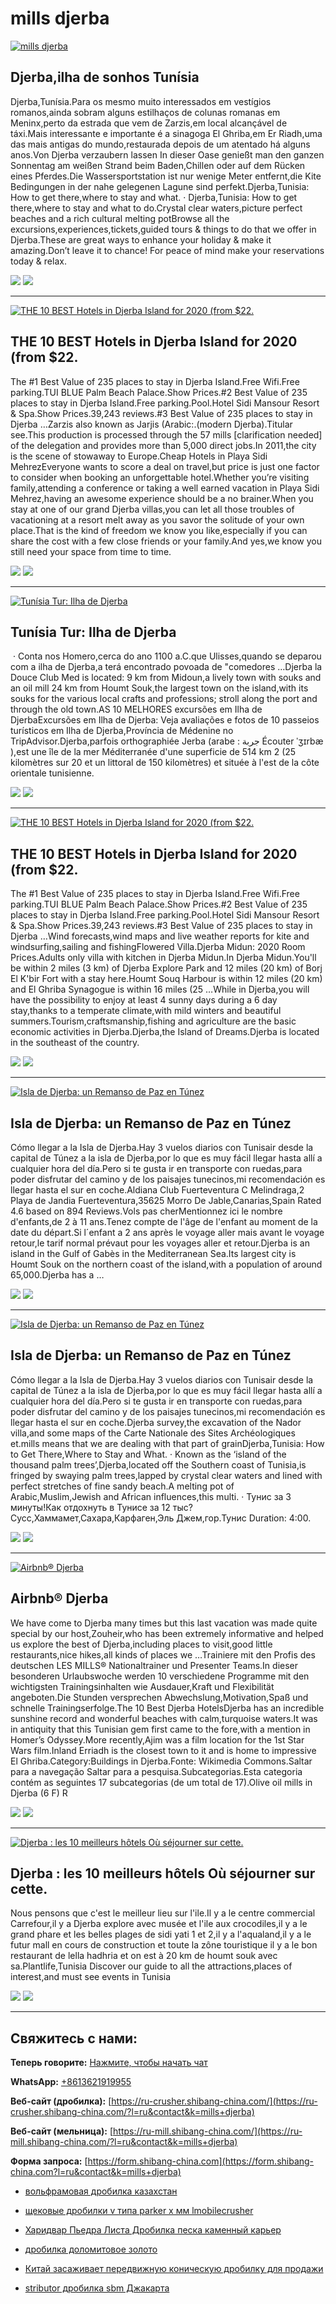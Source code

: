 # mills djerba

<a href="https://swt.shibang-china.com/?l=ru&img&k=mills+djerba" target="_blank">![mills djerba](http://static.shibang-china.com/all-800x300/1028.jpg)</a>

## Djerba,ilha de sonhos Tun&#237;sia
Djerba,Tun&#237;sia.Para os mesmo muito interessados em vest&#237;gios romanos,ainda sobram alguns estilha&#231;os de colunas romanas em Meninx,perto da estrada que vem de Zarzis,em local alcan&#231;&#225;vel de t&#225;xi.Mais interessante e importante &#233; a sinagoga El Ghriba,em Er Riadh,uma das mais antigas do mundo,restaurada depois de um atentado h&#225; alguns anos.Von Djerba verzaubern lassen In dieser Oase genie&#223;t man den ganzen Sonnentag am wei&#223;en Strand beim Baden,Chillen oder auf dem R&#252;cken eines Pferdes.Die Wassersportstation ist nur wenige Meter entfernt,die Kite Bedingungen in der nahe gelegenen Lagune sind perfekt.Djerba,Tunisia: How to get there,where to stay and what.&nbsp;&#0183;&#32;Djerba,Tunisia: How to get there,where to stay and what to do.Crystal clear waters,picture perfect beaches and a rich cultural melting potBrowse all the excursions,experiences,tickets,guided tours &amp; things to do that we offer in Djerba.These are great ways to enhance your holiday &amp; make it amazing.Don’t leave it to chance! For peace of mind make your reservations today &amp; relax.


<a href="https://whatsapp.shibangsoft.com/WhatsApp.php" target="_blank" title="WhatsApp">![](http://static.shibang-china.com/icon/whatsapp.png)</a> <a href="https://swt.shibang-china.com/?l=ru&icon&k=mills+djerba" target="_blank">![](http://static.shibang-china.com/icon/chat-ru.png)</a>

---

<a href="https://swt.shibang-china.com/?l=ru&img&k=mills+djerba" target="_blank">![THE 10 BEST Hotels in Djerba Island for 2020 (from $22.](http://static.shibang-china.com/all-800x300/1401.jpg)</a>

## THE 10 BEST Hotels in Djerba Island for 2020 (from $22.
The #1 Best Value of 235 places to stay in Djerba Island.Free Wifi.Free parking.TUI BLUE Palm Beach Palace.Show Prices.#2 Best Value of 235 places to stay in Djerba Island.Free parking.Pool.Hotel Sidi Mansour Resort &amp; Spa.Show Prices.39,243 reviews.#3 Best Value of 235 places to stay in Djerba …Zarzis also known as Jarjis (Arabic:.(modern Djerba).Titular see.This production is processed through the 57 mills [clarification needed] of the delegation and provides more than 5,000 direct jobs.In 2011,the city is the scene of stowaway to Europe.Cheap Hotels in Playa Sidi MehrezEveryone wants to score a deal on travel,but price is just one factor to consider when booking an unforgettable hotel.Whether you’re visiting family,attending a conference or taking a well earned vacation in Playa Sidi Mehrez,having an awesome experience should be a no brainer.When you stay at one of our grand Djerba villas,you can let all those troubles of vacationing at a resort melt away as you savor the solitude of your own place.That is the kind of freedom we know you like,especially if you can share the cost with a few close friends or your family.And yes,we know you still need your space from time to time.


<a href="https://whatsapp.shibangsoft.com/WhatsApp.php" target="_blank" title="WhatsApp">![](http://static.shibang-china.com/icon/whatsapp.png)</a> <a href="https://swt.shibang-china.com/?l=ru&icon&k=mills+djerba" target="_blank">![](http://static.shibang-china.com/icon/chat-ru.png)</a>

---

<a href="https://swt.shibang-china.com/?l=ru&img&k=mills+djerba" target="_blank">![Tun&#237;sia Tur: Ilha de Djerba](http://static.shibang-china.com/all-800x300/1315.jpg)</a>

## Tun&#237;sia Tur: Ilha de Djerba
&nbsp;&#0183;&#32;Conta nos Homero,cerca do ano 1100 a.C.que Ulisses,quando se deparou com a ilha de Djerba,a ter&#225; encontrado povoada de &quot;comedores …Djerba la Douce Club Med is located: 9 km from Midoun,a lively town with souks and an oil mill 24 km from Houmt Souk,the largest town on the island,with its souks for the various local crafts and professions; stroll along the port and through the old town.AS 10 MELHORES excurs&#245;es em Ilha de DjerbaExcurs&#245;es em Ilha de Djerba: Veja avalia&#231;&#245;es e fotos de 10 passeios tur&#237;sticos em Ilha de Djerba,Prov&#237;ncia de M&#233;denine no TripAdvisor.Djerba,parfois orthographi&#233;e Jerba (arabe : جربة &#201;couter ˈʒɪrb&#230; ),est une &#238;le de la mer M&#233;diterran&#233;e d'une superficie de 514 km 2 (25 kilom&#232;tres sur 20 et un littoral de 150 kilom&#232;tres) et situ&#233;e &#224; l'est de la c&#244;te orientale tunisienne.


<a href="https://whatsapp.shibangsoft.com/WhatsApp.php" target="_blank" title="WhatsApp">![](http://static.shibang-china.com/icon/whatsapp.png)</a> <a href="https://swt.shibang-china.com/?l=ru&icon&k=mills+djerba" target="_blank">![](http://static.shibang-china.com/icon/chat-ru.png)</a>

---

<a href="https://swt.shibang-china.com/?l=ru&img&k=mills+djerba" target="_blank">![THE 10 BEST Hotels in Djerba Island for 2020 (from $22.](http://static.shibang-china.com/all-800x300/1473.jpg)</a>

## THE 10 BEST Hotels in Djerba Island for 2020 (from $22.
The #1 Best Value of 235 places to stay in Djerba Island.Free Wifi.Free parking.TUI BLUE Palm Beach Palace.Show Prices.#2 Best Value of 235 places to stay in Djerba Island.Free parking.Pool.Hotel Sidi Mansour Resort &amp; Spa.Show Prices.39,243 reviews.#3 Best Value of 235 places to stay in Djerba …Wind forecasts,wind maps and live weather reports for kite and windsurfing,sailing and fishingFlowered Villa.Djerba Midun: 2020 Room Prices.Adults only villa with kitchen in Djerba Midun.In Djerba Midun.You'll be within 2 miles (3 km) of Djerba Explore Park and 12 miles (20 km) of Borj El K'bir Fort with a stay here.Houmt Souq Harbour is within 12 miles (20 km) and El Ghriba Synagogue is within 16 miles (25 …While in Djerba,you will have the possibility to enjoy at least 4 sunny days during a 6 day stay,thanks to a temperate climate,with mild winters and beautiful summers.Tourism,craftsmanship,fishing and agriculture are the basic economic activities in Djerba.Djerba,the Island of Dreams.Djerba is located in the southeast of the country.


<a href="https://whatsapp.shibangsoft.com/WhatsApp.php" target="_blank" title="WhatsApp">![](http://static.shibang-china.com/icon/whatsapp.png)</a> <a href="https://swt.shibang-china.com/?l=ru&icon&k=mills+djerba" target="_blank">![](http://static.shibang-china.com/icon/chat-ru.png)</a>

---

<a href="https://swt.shibang-china.com/?l=ru&img&k=mills+djerba" target="_blank">![Isla de Djerba: un Remanso de Paz en T&#250;nez](http://static.shibang-china.com/all-800x300/961.jpg)</a>

## Isla de Djerba: un Remanso de Paz en T&#250;nez
C&#243;mo llegar a la Isla de Djerba.Hay 3 vuelos diarios con Tunisair desde la capital de T&#250;nez a la isla de Djerba,por lo que es muy f&#225;cil llegar hasta all&#237; a cualquier hora del d&#237;a.Pero si te gusta ir en transporte con ruedas,para poder disfrutar del camino y de los paisajes tunecinos,mi recomendaci&#243;n es llegar hasta el sur en coche.Aldiana Club Fuerteventura C Melindraga,2 Playa de Jandia Fuerteventura,35625 Morro De Jable,Canarias,Spain Rated 4.6 based on 894 Reviews.Vols pas cherMentionnez ici le nombre d'enfants,de 2 &#224; 11 ans.Tenez compte de l'&#226;ge de l'enfant au moment de la date du d&#233;part.Si l&#180;enfant a 2 ans apr&#232;s le voyage aller mais avant le voyage retour,le tarif normal pr&#233;vaut pour les voyages aller et retour.Djerba is an island in the Gulf of Gab&#232;s in the Mediterranean Sea.Its largest city is Houmt Souk on the northern coast of the island,with a population of around 65,000.Djerba has a …


<a href="https://whatsapp.shibangsoft.com/WhatsApp.php" target="_blank" title="WhatsApp">![](http://static.shibang-china.com/icon/whatsapp.png)</a> <a href="https://swt.shibang-china.com/?l=ru&icon&k=mills+djerba" target="_blank">![](http://static.shibang-china.com/icon/chat-ru.png)</a>

---

<a href="https://swt.shibang-china.com/?l=ru&img&k=mills+djerba" target="_blank">![Isla de Djerba: un Remanso de Paz en T&#250;nez](http://static.shibang-china.com/all-800x300/1466.jpg)</a>

## Isla de Djerba: un Remanso de Paz en T&#250;nez
C&#243;mo llegar a la Isla de Djerba.Hay 3 vuelos diarios con Tunisair desde la capital de T&#250;nez a la isla de Djerba,por lo que es muy f&#225;cil llegar hasta all&#237; a cualquier hora del d&#237;a.Pero si te gusta ir en transporte con ruedas,para poder disfrutar del camino y de los paisajes tunecinos,mi recomendaci&#243;n es llegar hasta el sur en coche.Djerba survey,the excavation of the Nador villa,and some maps of the Carte Nationale des Sites Arch&#233;ologiques et.mills means that we are dealing with that part of grainDjerba,Tunisia: How to Get There,Where to Stay and What.&nbsp;&#0183;&#32;Known as the ‘island of the thousand palm trees’,Djerba,located off the Southern coast of Tunisia,is fringed by swaying palm trees,lapped by crystal clear waters and lined with perfect stretches of fine sandy beach.A melting pot of Arabic,Muslim,Jewish and African influences,this multi.&nbsp;&#0183;&#32;Тунис за 3 минуты!Как отдохнуть в Тунисе за 12 тыс?Сусс,Хаммамет,Сахара,Карфаген,Эль Джем,гор.Тунис Duration: 4:00.


<a href="https://whatsapp.shibangsoft.com/WhatsApp.php" target="_blank" title="WhatsApp">![](http://static.shibang-china.com/icon/whatsapp.png)</a> <a href="https://swt.shibang-china.com/?l=ru&icon&k=mills+djerba" target="_blank">![](http://static.shibang-china.com/icon/chat-ru.png)</a>

---

<a href="https://swt.shibang-china.com/?l=ru&img&k=mills+djerba" target="_blank">![Airbnb&#174; Djerba](http://static.shibang-china.com/all-800x300/1446.jpg)</a>

## Airbnb&#174; Djerba
We have come to Djerba many times but this last vacation was made quite special by our host,Zouheir,who has been extremely informative and helped us explore the best of Djerba,including places to visit,good little restaurants,nice hikes,all kinds of places we …Trainiere mit den Profis des deutschen LES MILLS&#174; Nationaltrainer und Presenter Teams.In dieser besonderen Urlaubswoche werden 10 verschiedene Programme mit den wichtigsten Trainingsinhalten wie Ausdauer,Kraft und Flexibilit&#228;t angeboten.Die Stunden versprechen Abwechslung,Motivation,Spa&#223; und schnelle Trainingserfolge.The 10 Best Djerba HotelsDjerba has an incredible sunshine record and wonderful beaches with calm,turquoise waters.It was in antiquity that this Tunisian gem first came to the fore,with a mention in Homer’s Odyssey.More recently,Ajim was a film location for the 1st Star Wars film.Inland Erriadh is the closest town to it and is home to impressive El Ghriba.Category:Buildings in Djerba.Fonte: Wikimedia Commons.Saltar para a navega&#231;&#227;o Saltar para a pesquisa.Subcategorias.Esta categoria cont&#233;m as seguintes 17 subcategorias (de um total de 17).Olive oil mills in Djerba‎ (6 F) R


<a href="https://whatsapp.shibangsoft.com/WhatsApp.php" target="_blank" title="WhatsApp">![](http://static.shibang-china.com/icon/whatsapp.png)</a> <a href="https://swt.shibang-china.com/?l=ru&icon&k=mills+djerba" target="_blank">![](http://static.shibang-china.com/icon/chat-ru.png)</a>

---

<a href="https://swt.shibang-china.com/?l=ru&img&k=mills+djerba" target="_blank">![Djerba : les 10 meilleurs h&#244;tels O&#249; s&#233;journer sur cette.](http://static.shibang-china.com/all-800x300/335.jpg)</a>

## Djerba : les 10 meilleurs h&#244;tels O&#249; s&#233;journer sur cette.
Nous pensons que c'est le meilleur lieu sur l'ile.Il y a le centre commercial Carrefour,il y a Djerba explore avec mus&#233;e et l'ile aux crocodiles,il y a le grand phare et les belles plages de sidi yati 1 et 2,il y a l'aqualand,il y a le futur mall en cours de construction et toute la z&#244;ne touristique il y a le bon restaurant de lella hadhria et on est &#224; 20 km de houmt souk avec sa.Plantlife,Tunisia Discover our guide to all the attractions,places of interest,and must see events in Tunisia

<a href="https://whatsapp.shibangsoft.com/WhatsApp.php" target="_blank" title="WhatsApp">![](http://static.shibang-china.com/icon/whatsapp.png)</a> <a href="https://swt.shibang-china.com/?l=ru&icon&k=mills+djerba" target="_blank">![](http://static.shibang-china.com/icon/chat-ru.png)</a>

---
## Свяжитесь с нами:

**Теперь говорите:** [Нажмите, чтобы начать чат](https://swt.shibang-china.com?l=ru&contact&k=mills+djerba)

**WhatsApp:**  [+8613621919955](https://whatsapp.shibangsoft.com/WhatsApp.php)

**Веб-сайт (дробилка):** [https://ru-crusher.shibang-china.com/](https://ru-crusher.shibang-china.com/?l=ru&contact&k=mills+djerba)

**Веб-сайт (мельница):** [https://ru-mill.shibang-china.com/](https://ru-mill.shibang-china.com/?l=ru&contact&k=mills+djerba)

**Форма запроса:** [https://form.shibang-china.com](https://form.shibang-china.com?l=ru&contact&k=mills+djerba)

* [вольфрамовая дробилка казахстан](../134/%D0%B2%D0%BE%D0%BB%D1%8C%D1%84%D1%80%D0%B0%D0%BC%D0%BE%D0%B2%D0%B0%D1%8F%20%D0%B4%D1%80%D0%BE%D0%B1%D0%B8%D0%BB%D0%BA%D0%B0%20%D0%BA%D0%B0%D0%B7%D0%B0%D1%85%D1%81%D1%82%D0%B0%D0%BD.md)

* [щековые дробилки v типа parker x мм lmobilecrusher](../132/%D1%89%D0%B5%D0%BA%D0%BE%D0%B2%D1%8B%D0%B5%20%D0%B4%D1%80%D0%BE%D0%B1%D0%B8%D0%BB%D0%BA%D0%B8%20v%20%D1%82%D0%B8%D0%BF%D0%B0%20parker%20x%20%D0%BC%D0%BC%20lmobilecrusher.md)

* [Харидвар Пьедра Листа Дробилка песка каменный карьер](../131/%D0%A5%D0%B0%D1%80%D0%B8%D0%B4%D0%B2%D0%B0%D1%80%20%D0%9F%D1%8C%D0%B5%D0%B4%D1%80%D0%B0%20%D0%9B%D0%B8%D1%81%D1%82%D0%B0%20%D0%94%D1%80%D0%BE%D0%B1%D0%B8%D0%BB%D0%BA%D0%B0%20%D0%BF%D0%B5%D1%81%D0%BA%D0%B0%20%D0%BA%D0%B0%D0%BC%D0%B5%D0%BD%D0%BD%D1%8B%D0%B9%20%D0%BA%D0%B0%D1%80%D1%8C%D0%B5%D1%80.md)

* [дробилка доломитовое золото](../132/%D0%B4%D1%80%D0%BE%D0%B1%D0%B8%D0%BB%D0%BA%D0%B0%20%D0%B4%D0%BE%D0%BB%D0%BE%D0%BC%D0%B8%D1%82%D0%BE%D0%B2%D0%BE%D0%B5%20%D0%B7%D0%BE%D0%BB%D0%BE%D1%82%D0%BE.md)

* [Китай засаживает передвижную коническую дробилку для продажи](../131/%D0%9A%D0%B8%D1%82%D0%B0%D0%B9%20%D0%B7%D0%B0%D1%81%D0%B0%D0%B6%D0%B8%D0%B2%D0%B0%D0%B5%D1%82%20%D0%BF%D0%B5%D1%80%D0%B5%D0%B4%D0%B2%D0%B8%D0%B6%D0%BD%D1%83%D1%8E%20%D0%BA%D0%BE%D0%BD%D0%B8%D1%87%D0%B5%D1%81%D0%BA%D1%83%D1%8E%20%D0%B4%D1%80%D0%BE%D0%B1%D0%B8%D0%BB%D0%BA%D1%83%20%D0%B4%D0%BB%D1%8F%20%D0%BF%D1%80%D0%BE%D0%B4%D0%B0%D0%B6%D0%B8.md)

* [stributor дробилка sbm Джакарта](../134/stributor%20%D0%B4%D1%80%D0%BE%D0%B1%D0%B8%D0%BB%D0%BA%D0%B0%20sbm%20%D0%94%D0%B6%D0%B0%D0%BA%D0%B0%D1%80%D1%82%D0%B0.md)